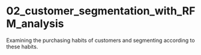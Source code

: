 # 02_customer_segmentation_with_RFM_analysis
 Examining the purchasing habits of customers and segmenting according to these habits.
